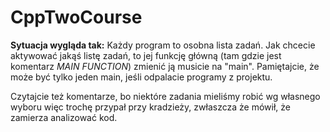 # CppTwoCourse

**Sytuacja wygląda tak:**
Każdy program to osobna lista zadań.
Jak chcecie aktywować jakąś listę zadań, to jej funkcję główną (tam gdzie jest komentarz *MAIN FUNCTION*) zmienić ją musicie na "main".
Pamiętajcie, że może być tylko jeden main, jeśli odpalacie programy z projektu.

Czytajcie też komentarze, bo niektóre zadania mieliśmy robić wg własnego wyboru więc trochę przypał przy kradzieży,
zwłaszcza że mówił, że zamierza analizować kod.
